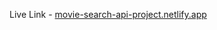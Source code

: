 Live Link - <a href="https://movie-search-api-project.netlify.app/" target="_blank">movie-search-api-project.netlify.app</a>
